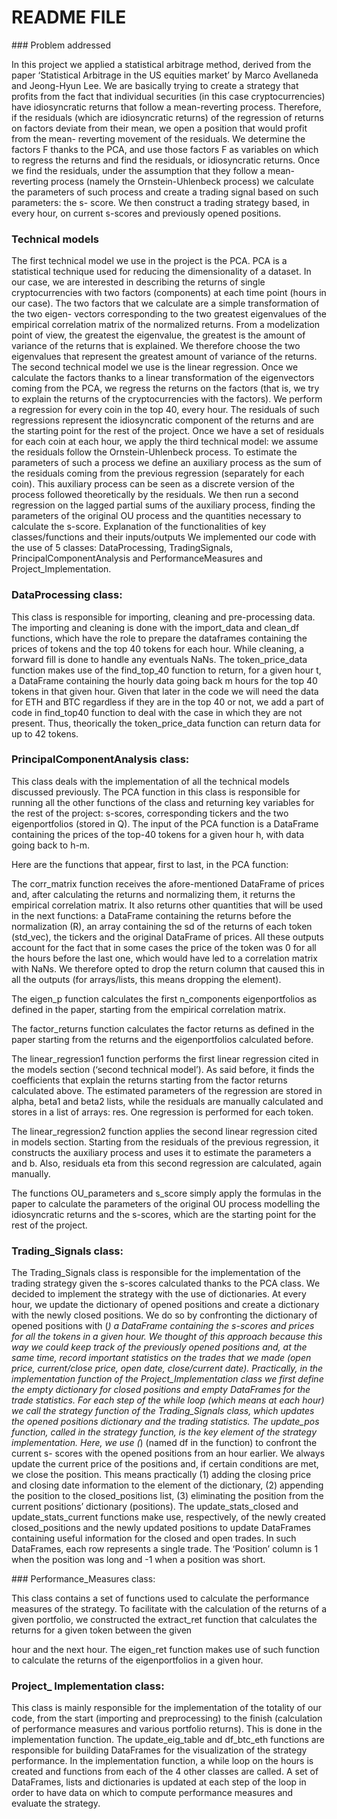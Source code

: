 # README FILE

### Problem addressed

In this project we applied a statistical arbitrage method, derived from the paper ‘Statistical Arbitrage in the US equities market’ by Marco Avellaneda and Jeong-Hyun Lee. We are basically trying to create a strategy that profits from the fact that individual securities (in this case cryptocurrencies) have idiosyncratic returns that follow a mean-reverting process. Therefore, if the residuals (which are idiosyncratic returns) of the regression of returns on factors deviate from their mean, we open a position that would profit from the mean- reverting movement of the residuals. We determine the factors F thanks to the PCA, and use those factors F as variables on which to regress the returns and find the residuals, or idiosyncratic returns. Once we find the residuals, under the assumption that they follow a mean-reverting process (namely the Ornstein-Uhlenbeck process) we calculate the parameters of such process and create a trading signal based on such parameters: the s- score. We then construct a trading strategy based, in every hour, on current s-scores and previously opened positions.

### Technical models

The first technical model we use in the project is the PCA. PCA is a statistical technique used for reducing the dimensionality of a dataset. In our case, we are interested in describing the returns of single cryptocurrencies with two factors (components) at each time point (hours in our case). The two factors that we calculate are a simple transformation of the two eigen- vectors corresponding to the two greatest eigenvalues of the empirical correlation matrix of the normalized returns. From a modelization point of view, the greatest the eigenvalue, the greatest is the amount of variance of the returns that is explained. We therefore choose the two eigenvalues that represent the greatest amount of variance of the returns.
The second technical model we use is the linear regression. Once we calculate the factors thanks to a linear transformation of the eigenvectors coming from the PCA, we regress the returns on the factors (that is, we try to explain the returns of the cryptocurrencies with the factors). We perform a regression for every coin in the top 40, every hour. The residuals of such regressions represent the idiosyncratic component of the returns and are the starting point for the rest of the project.
Once we have a set of residuals for each coin at each hour, we apply the third technical model: we assume the residuals follow the Ornstein-Uhlenbeck process. To estimate the parameters of such a process we define an auxiliary process as the sum of the residuals coming from the previous regression (separately for each coin). This auxiliary process can be seen as a discrete version of the process followed theoretically by the residuals. We then run a second regression on the lagged partial sums of the auxiliary process, finding the parameters of the original OU process and the quantities necessary to calculate the s-score.
Explanation of the functionalities of key classes/functions and their inputs/outputs
We implemented our code with the use of 5 classes: DataProcessing, TradingSignals, PrincipalComponentAnalysis and PerformanceMeasures and Project_Implementation.

### DataProcessing class:

This class is responsible for importing, cleaning and pre-processing data. The importing and cleaning is done with the import_data and clean_df functions, which have the role to prepare the dataframes containing the prices of tokens and the top 40 tokens for each hour. While cleaning, a forward fill is done to handle any eventuals NaNs.
The token_price_data function makes use of the find_top_40 function to return, for a given hour t, a DataFrame containing the hourly data going back m hours for the top 40 tokens in that given hour. Given that later in the code we will need the data for ETH and BTC regardless if they are in the top 40 or not, we add a part of code in find_top40 function to deal with the case in which they are not present. Thus, theorically the token_price_data function can return data for up to 42 tokens.

### PrincipalComponentAnalysis class:

This class deals with the implementation of all the technical models discussed previously. The PCA function in this class is responsible for running all the other functions of the class and returning key variables for the rest of the project: s-scores, corresponding tickers and the two eigenportfolios (stored in Q). The input of the PCA function is a DataFrame containing the prices of the top-40 tokens for a given hour h, with data going back to h-m.

Here are the functions that appear, first to last, in the PCA function:

The corr_matrix function receives the afore-mentioned DataFrame of prices and, after calculating the returns and normalizing them, it returns the empirical correlation matrix. It also returns other quantities that will be used in the next functions: a DataFrame containing the returns before the normalization (R), an array containing the sd of the returns of each token (std_vec), the tickers and the original DataFrame of prices. All these outputs account for the fact that in some cases the price of the token was 0 for all the hours before the last one, which would have led to a correlation matrix with NaNs. We therefore opted to drop the return column that caused this in all the outputs (for arrays/lists, this means dropping the element).

The eigen_p function calculates the first n_components eigenportfolios as defined in the paper, starting from the empirical correlation matrix.

The factor_returns function calculates the factor returns as defined in the paper starting from the returns and the eigenportfolios calculated before.

The linear_regression1 function performs the first linear regression cited in the models section (‘second technical model’). As said before, it finds the coefficients that explain the returns starting from the factor returns calculated above. The estimated parameters of the regression are stored in alpha, beta1 and beta2 lists, while the residuals are manually calculated and stores in a list of arrays: res. One regression is performed for each token.

The linear_regression2 function applies the second linear regression cited in models section. Starting from the residuals of the previous regression, it constructs the auxiliary process and uses it to estimate the parameters a and b. Also, residuals eta from this second regression are calculated, again manually.

The functions OU_parameters and s_score simply apply the formulas in the paper to calculate the parameters of the original OU process modelling the idiosyncratic returns and the s-scores, which are the starting point for the rest of the project.

### Trading_Signals class:

The Trading_Signals class is responsible for the implementation of the trading strategy given
the s-scores calculated thanks to the PCA class.
We decided to implement the strategy with the use of dictionaries. At every hour, we update the dictionary of opened positions and create a dictionary with the newly closed positions. We do so by confronting the dictionary of opened positions with (*) a DataFrame containing the s-scores and prices for all the tokens in a given hour. We thought of this approach because this way we could keep track of the previously opened positions and, at the same time, record important statistics on the trades that we made (open price, current/close price, open date, close/current date).
Practically, in the implementation function of the Project_Implementation class we first define the empty dictionary for closed positions and empty DataFrames for the trade statistics. For each step of the while loop (which means at each hour) we call the strategy function of the Trading_Signals class, which updates the opened positions dictionary and the trading statistics.
The update_pos function, called in the strategy function, is the key element of the strategy implementation. Here, we use (*) (named df in the function) to confront the current s- scores with the opened positions from an hour earlier. We always update the current price of the positions and, if certain conditions are met, we close the position. This means practically (1) adding the closing price and closing date information to the element of the dictionary, (2) appending the position to the closed_positions list, (3) eliminating the position from the current positions’ dictionary (positions).
The update_stats_closed and update_stats_current functions make use, respectively, of the newly created closed_positions and the newly updated positions to update DataFrames containing useful information for the closed and open trades. In such DataFrames, each row represents a single trade. The ‘Position’ column is 1 when the position was long and -1 when a position was short.

### Performance_Measures class:

This class contains a set of functions used to calculate the performance measures of the strategy. To facilitate with the calculation of the returns of a given portfolio, we constructed the extract_ret function that calculates the returns for a given token between the given

hour and the next hour. The eigen_ret function makes use of such function to calculate the returns of the eigenportfolios in a given hour.

### Project_ Implementation class:

This class is mainly responsible for the implementation of the totality of our code, from the start (importing and preprocessing) to the finish (calculation of performance measures and various portfolio returns). This is done in the implementation function. The update_eig_table and df_btc_eth functions are responsible for building DataFrames for the visualization of the strategy performance.
In the implementation function, a while loop on the hours is created and functions from each of the 4 other classes are called. A set of DataFrames, lists and dictionaries is updated at each step of the loop in order to have data on which to compute performance measures and evaluate the strategy.
